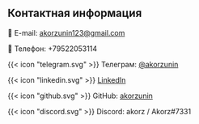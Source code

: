 ## Контактная информация

📧 E-mail: <akorzunin123@gmail.com>

📱 Телефон: +79522053114

{{< icon "telegram.svg" >}} Телеграм: [@akorzunin](https://t.me/akorzunin)

{{< icon "linkedin.svg" >}} [LinkedIn](https://www.linkedin.com/in/alexey-korzunin-297b22219/)

{{< icon "github.svg" >}} GitHub: [akorzunin](https://github.com/akorzunin/)

{{< icon "discord.svg" >}} Discord: akorz / Akorz#7331
